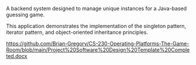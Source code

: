 A backend system designed to manage unique instances for a Java-based guessing game.

This application demonstrates the implementation of the singleton pattern, iterator pattern, and object-oriented inheritance principles.

https://github.com/Brian-Gregory/CS-230-Operating-Platforms-The-Game-Room/blob/main/Project%20Software%20Design%20Template%20Completed.docx
